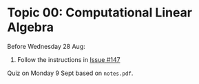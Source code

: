 # Topic 00: Computational Linear Algebra

Before Wednesday 28 Aug:

1. Follow the instructions in [Issue #147](https://github.com/mikeizbicki/cmc-csci145-math166/issues/147)

Quiz on Monday 9 Sept based on `notes.pdf`.
